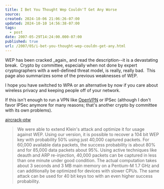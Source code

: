 ```yaml
---
title: I Bet You Thought Wep Couldn'T Get Any Worse
source: 
created: 2024-10-06 21:06:26-07:00
updated: 2024-10-10 14:56:38-07:00
tags:
  - post
date: 2007-05-29T14:24:00.000-07:00
published: true
url: /2007/05/i-bet-you-thought-wep-couldn-get-any.html
---
```



WEP has been cracked \_again\_ and read the description--it is a devastating break.  Crypto by committee, especially when not done by expert cryptographers with a well-defined threat model, is really, really bad.  This page also summarizes some of the previous weaknesses of WEP.  
  
I hope you have switched to WPA or an alternative by now if you care about wireless privacy and keeping people off of your network.  
  
If this isn't enough to run a VPN like [OpenVPN](http://www.openvpn.org) or IPSec (although I don't favor IPSec anymore for many reasons; that's another crypto by committee with its own problems).  
  
[aircrack-ptw](http://www.cdc.informatik.tu-darmstadt.de/aircrack-ptw/)  

> We were able to extend Klein's attack and optimize it for usage against WEP. Using our version, it is possible to recover a 104 bit WEP key with probability 50% using just 40,000 captured packets. For 60,000 available data packets, the success probability is about 80% and for 85,000 data packets about 95%. Using active techniques like deauth and ARP re-injection, 40,000 packets can be captured in less than one minute under good condition. The actual computation takes about 3 seconds and 3 MB main memory on a Pentium-M 1.7 GHz and can additionally be optimized for devices with slower CPUs. The same attack can be used for 40 bit keys too with an even higher success probability.